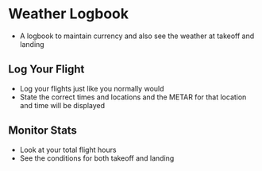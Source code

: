 # Weather Logbook

- A logbook to maintain currency and also see the weather at takeoff and landing

## Log Your Flight

- Log your flights just like you normally would
- State the correct times and locations and the METAR for that location and time
  will be displayed

## Monitor Stats

- Look at your total flight hours
- See the conditions for both takeoff and landing

